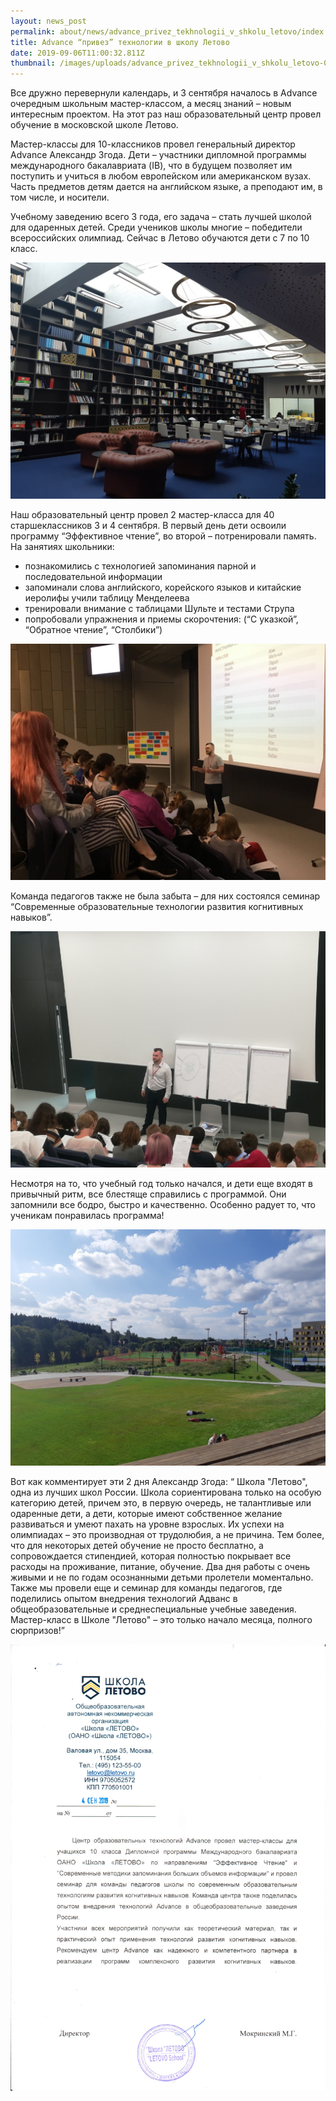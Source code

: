 ```yaml
---
layout: news_post
permalink: about/news/advance_privez_tekhnologii_v_shkolu_letovo/index.html
title: Advance “привез” технологии в школу Летово
date: 2019-09-06T11:00:32.811Z
thumbnail: /images/uploads/advance_privez_tekhnologii_v_shkolu_letovo-01.jpg
---
```

Все дружно перевернули календарь, и 3 сентября началось в Advance очередным школьным мастер-классом, а месяц знаний – новым интересным проектом. На этот раз наш образовательный центр провел обучение в московской школе Летово.

Мастер-классы для 10-классников провел генеральный директор Advance Александр Згода. Дети – участники дипломной программы международного бакалавриата (IB), что в будущем позволяет им поступить и учиться в любом европейском или американском вузах. Часть предметов детям дается на английском языке, а преподают им, в том числе, и носители.

Учебному заведению всего 3 года, его задача – стать лучшей школой для одаренных детей. Среди учеников школы многие – победители всероссийских олимпиад. Сейчас в Летово обучаются дети с 7 по 10 класс.

![](/images/uploads/advance_privez_tekhnologii_v_shkolu_letovo-02.jpg)

Наш образовательный центр провел 2 мастер-класса для 40 старшеклассников 3 и 4 сентября. В первый день дети освоили программу “Эффективное чтение”, во второй – потренировали память. На занятиях школьники:

- познакомились с технологией запоминания парной и последовательной информации
- запоминали слова английского, корейского языков и китайские иеролифы учили таблицу Менделеева
- тренировали внимание с таблицами Шульте и тестами Струпа
- попробовали упражнения и приемы скорочтения: (“С указкой”, “Обратное чтение”, “Столбики”)

![](/images/uploads/advance_privez_tekhnologii_v_shkolu_letovo-03.jpg)

Команда педагогов также не была забыта – для них состоялся семинар “Современные образовательные технологии развития когнитивных навыков”.

![](/images/uploads/advance_privez_tekhnologii_v_shkolu_letovo-04.jpg)

Несмотря на то, что учебный год только начался, и дети еще входят в привычный ритм, все блестяще справились с программой. Они запомнили все бодро, быстро и качественно. Особенно радует то, что ученикам понравилась программа!

![](/images/uploads/advance_privez_tekhnologii_v_shkolu_letovo-05.jpg)

Вот как комментирует эти 2 дня Александр Згода: “ Школа "Летово", одна из лучших школ России. Школа сориентирована только на особую категорию детей, причем это, в первую очередь, не талантливые или одаренные дети, а дети, которые имеют собственное желание развиваться и умеют пахать на уровне взрослых. Их успехи на олимпиадах – это производная от трудолюбия, а не причина. Тем более, что для некоторых детей обучение не просто бесплатно, а сопровождается стипендией, которая полностью покрывает все расходы на проживание, питание, обучение. Два дня работы с очень живыми и не по годам осознанными детьми пролетели моментально. Также мы провели еще и семинар для команды педагогов, где поделились опытом внедрения технологий Адванс в общеобразовательные и среднеспециальные учебные заведения. Мастер-класс в Школе "Летово" – это только начало месяца, полного сюрпризов!”

![](/images/uploads/advance_privez_tekhnologii_v_shkolu_letovo-06.jpg)